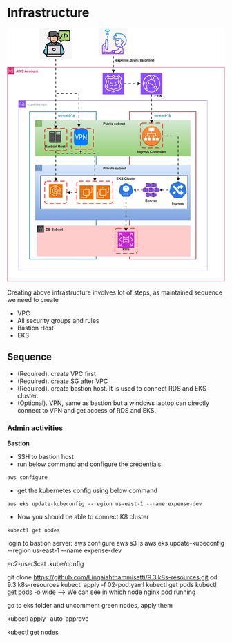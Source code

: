 # Infrastructure

![alt text](eks-infra.svg)

Creating above infrastructure involves lot of steps, as maintained sequence we need to create
* VPC
* All security groups and rules
* Bastion Host
* EKS

## Sequence

* (Required). create VPC first
* (Required). create SG after VPC
* (Required). create bastion host. It is used to connect RDS and EKS cluster.
* (Optional). VPN, same as bastion but a windows laptop can directly connect to VPN and get access of RDS and EKS.

### Admin activities

**Bastion**
* SSH to bastion host
* run below command and configure the credentials.
```
aws configure
```
* get the kubernetes config using below command
```
aws eks update-kubeconfig --region us-east-1 --name expense-dev
```
* Now you should be able to connect K8 cluster
```
kubectl get nodes
```

login to bastion server:
aws configure
aws s3 ls
aws eks update-kubeconfig --region us-east-1 --name expense-dev

ec2-user$cat .kube/config

git clone https://github.com/Lingaiahthammisetti/9.3.k8s-resources.git
cd 9.3.k8s-resources
kubectl apply -f 02-pod.yaml
kubectl get pods
kubectl get pods -o wide --> We can see in which node nginx pod running

go to eks folder and uncomment green nodes, apply them

kubectl apply -auto-approve

kubectl get nodes